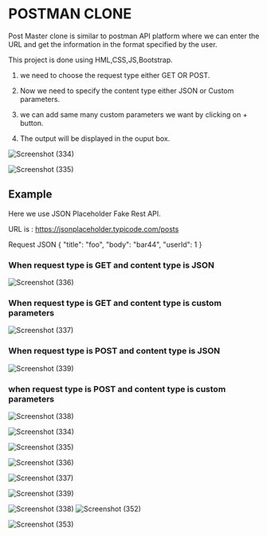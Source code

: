 # POSTMAN CLONE

Post Master clone is similar to postman API platform where we can enter the URL and get the information in the format specified by the user.

This project is done using HML,CSS,JS,Bootstrap.

1. we need to choose the request type either GET OR POST.

2. Now we need to specify the content type either JSON or Custom parameters.

3. we can add same many custom parameters we want by clicking on + button.

4. The output will be displayed in the ouput box.

![Screenshot (334)](https://user-images.githubusercontent.com/80022302/217041066-f42a7bfd-d554-488b-abb2-64f1317a6c0d.png)

![Screenshot (335)](https://user-images.githubusercontent.com/80022302/217041303-204fa9e5-e37b-470c-b958-fa4b67edc003.png)

## Example 
Here we use JSON Placeholder Fake Rest API.

URL is : https://jsonplaceholder.typicode.com/posts

Request JSON
{
    "title": "foo",
    "body": "bar44",
    "userId": 1
  }

### When request type is GET and content type is JSON

![Screenshot (336)](https://user-images.githubusercontent.com/80022302/217043416-31504077-7fcf-4a97-89eb-a33306ab3af3.png)

### When request type is GET and content type is custom parameters

![Screenshot (337)](https://user-images.githubusercontent.com/80022302/217044140-f61f8978-b087-48df-b0ce-ef7e1631375c.png)

### When request type is POST and content type is JSON

![Screenshot (339)](https://user-images.githubusercontent.com/80022302/217044856-597fc6e1-e5eb-4828-a439-9d4cd702ef19.png)

### when request type is POST and content type is custom parameters

![Screenshot (338)](https://user-images.githubusercontent.com/80022302/217044913-03dd3fad-cedc-4133-8aa6-817ebb8b1220.png)

![Screenshot (334)](https://user-images.githubusercontent.com/80022302/220861839-2908ef0e-4912-4d63-8a2a-09b7cc6511df.png)

![Screenshot (335)](https://user-images.githubusercontent.com/80022302/220862142-2c05fefb-d329-4112-a3de-8ffceda0250a.png)

![Screenshot (336)](https://user-images.githubusercontent.com/80022302/220862576-d85f756d-1199-47b5-aae8-7a6e94cda53e.png)

![Screenshot (337)](https://user-images.githubusercontent.com/80022302/220862717-5e47566d-a6fa-4708-b0e0-3c58faf840a1.png)

![Screenshot (339)](https://user-images.githubusercontent.com/80022302/220862891-762eee44-0923-427b-baea-304a849ea8f4.png)



![Screenshot (338)](https://user-images.githubusercontent.com/80022302/220863065-8fc83f96-7f80-4ff3-9eec-742f6fd3c732.png)
![Screenshot (352)](https://user-images.githubusercontent.com/80022302/221332711-951712bd-d73d-4cf7-95c3-aab820ff2d0b.png)

![Screenshot (353)](https://user-images.githubusercontent.com/80022302/221332734-c669fbd2-3969-4b52-b4c7-e9e376dede9d.png)

